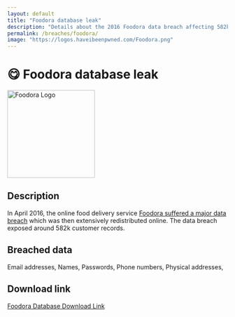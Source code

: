 ```yaml
---
layout: default
title: "Foodora database leak"
description: "Details about the 2016 Foodora data breach affecting 582k customers."
permalink: /breaches/foodora/
image: "https://logos.haveibeenpwned.com/Foodora.png"
---
```


# 😋 Foodora database leak

<img src="https://logos.haveibeenpwned.com/Foodora.png" alt="Foodora Logo" width="200" height="200">

## Description

In April 2016, the online food delivery service <a href="https://www.databreachtoday.com/delivery-hero-confirms-foodora-data-breach-a-14435" target="_blank" rel="noopener">Foodora suffered a major data breach</a> which was then extensively redistributed online. The data breach exposed around 582k customer records.

## Breached data

Email addresses, Names, Passwords, Phone numbers, Physical addresses,

## Download link

[Foodora Database Download Link](https://buzzheavier.com/fe8e571wee0g)
